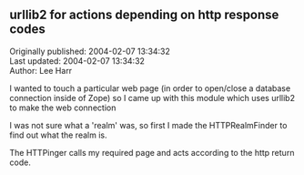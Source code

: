 ## urllib2 for actions depending on http response codes  
Originally published: 2004-02-07 13:34:32  
Last updated: 2004-02-07 13:34:32  
Author: Lee Harr  
  
I wanted to touch a particular web page (in order to open/close a database connection inside of Zope) so I came up with this module which uses urllib2 to make the web connection

I was not sure what a 'realm' was, so first I made the HTTPRealmFinder to find out what the realm is.

The HTTPinger calls my required page and acts according to the http return code.